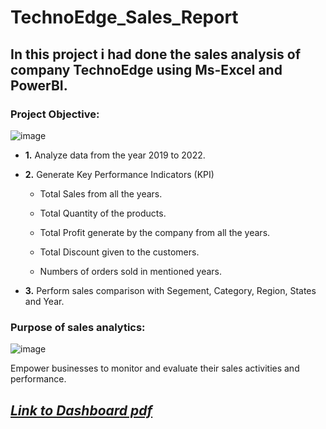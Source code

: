 # TechnoEdge_Sales_Report

## In this project i had done the sales analysis of company TechnoEdge using Ms-Excel and PowerBI. 

### **Project Objective:**

![image](https://github.com/Pranav6818/TechnoEdge_Sales_Report/assets/91244021/6e50dd05-7499-4901-8570-2b01310bd922)


   - **1.** Analyze data from the year 2019 to 2022.

   - **2.** Generate Key Performance Indicators (KPI)

     - Total Sales from all the years.

     - Total Quantity of the products.

     - Total Profit generate by the company from all the years.

     - Total Discount given to the customers.
 
     - Numbers of orders sold in mentioned years.

   - **3.** Perform sales comparison with Segement, Category, Region, States and Year.   

### **Purpose of sales analytics:** 

![image](https://github.com/Pranav6818/TechnoEdge_Sales_Report/assets/91244021/dbd24c8d-c8f9-4c7e-ad10-a0f2b30bacbf)


Empower businesses to monitor and evaluate their sales activities and performance.
       

## _[Link to Dashboard pdf](https://github.com/Pranav6818/TechnoEdge_Sales_Report/blob/main/TechnoEdge_sales_report.pdf)_


